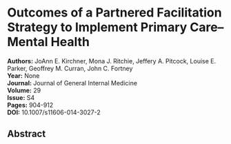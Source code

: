 # Outcomes of a Partnered Facilitation Strategy to Implement Primary Care–Mental Health

**Authors:** JoAnn E. Kirchner, Mona J. Ritchie, Jeffery A. Pitcock, Louise E. Parker, Geoffrey M. Curran, John C. Fortney  
**Year:** None  
**Journal:** Journal of General Internal Medicine  
**Volume:** 29  
**Issue:** S4  
**Pages:** 904-912  
**DOI:** 10.1007/s11606-014-3027-2  

## Abstract


